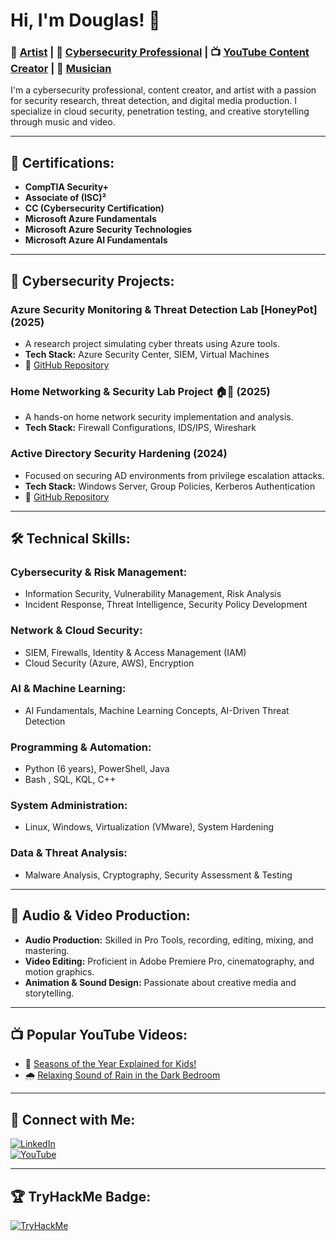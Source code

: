 # Hi, I'm Douglas! 👋

### 🎨 [Artist](https://douglashale.net/) | 🔐 [Cybersecurity Professional](https://www.linkedin.com/in/douglas-hale-002303121/) | 📺 [YouTube Content Creator](https://www.youtube.com/@WhizkidWondersLearning) | 🎵 [Musician](https://youtube.com/@copaseticarts9067?si=1mqr3IMhNfyr7mII)

I'm a cybersecurity professional, content creator, and artist with a passion for security research, threat detection, and digital media production. I specialize in cloud security, penetration testing, and creative storytelling through music and video.

---

## 📜 Certifications:
- **CompTIA Security+**
- **Associate of (ISC)²**
- **CC (Cybersecurity Certification)**
- **Microsoft Azure Fundamentals**
- **Microsoft Azure Security Technologies**
- **Microsoft Azure AI Fundamentals**

---

## 🔐 Cybersecurity Projects:

### **Azure Security Monitoring & Threat Detection Lab [HoneyPot] (2025)**  
- A research project simulating cyber threats using Azure tools.  
- **Tech Stack:** Azure Security Center, SIEM, Virtual Machines  
- 🔗 [GitHub Repository](https://github.com/CopaseticCreates/AzureMon-ThreatLab)  

### **Home Networking & Security Lab Project 🏠🔐 (2025)**  
- A hands-on home network security implementation and analysis.  
- **Tech Stack:** Firewall Configurations, IDS/IPS, Wireshark  

### **Active Directory Security Hardening (2024)**  
- Focused on securing AD environments from privilege escalation attacks.  
- **Tech Stack:** Windows Server, Group Policies, Kerberos Authentication  
- 🔗 [GitHub Repository](https://github.com/CopaseticCreates/ActiveDirectoryLab)

---

## 🛠️ Technical Skills:

### **Cybersecurity & Risk Management:**
- Information Security, Vulnerability Management, Risk Analysis
- Incident Response, Threat Intelligence, Security Policy Development

### **Network & Cloud Security:**
- SIEM, Firewalls, Identity & Access Management (IAM)
- Cloud Security (Azure, AWS), Encryption

### **AI & Machine Learning:**
- AI Fundamentals, Machine Learning Concepts, AI-Driven Threat Detection

### **Programming & Automation:**
- Python (6 years), PowerShell, Java
- Bash , SQL, KQL, C++

### **System Administration:**
- Linux, Windows, Virtualization (VMware), System Hardening

### **Data & Threat Analysis:**
- Malware Analysis, Cryptography, Security Assessment & Testing

---

## 🎵 Audio & Video Production:
- **Audio Production:** Skilled in Pro Tools, recording, editing, mixing, and mastering.
- **Video Editing:** Proficient in Adobe Premiere Pro, cinematography, and motion graphics.
- **Animation & Sound Design:** Passionate about creative media and storytelling.

---

## 📺 Popular YouTube Videos:
- 🎥 [Seasons of the Year Explained for Kids!](https://www.youtube.com/watch?v=OOEg3OKwYTs&t=7s)
- 🌧️ [Relaxing Sound of Rain in the Dark Bedroom](https://www.youtube.com/watch?v=QHIyFIMu4uQ)

---

## 🤳 Connect with Me:
[![LinkedIn](https://img.shields.io/badge/LinkedIn-Connect-blue?logo=linkedin)](https://www.linkedin.com/in/douglas-hale-002303121/)  
[![YouTube](https://img.shields.io/badge/YouTube-Subscribe-red?logo=youtube)](https://www.youtube.com/@WhizkidWondersLearning)  

---

## 🏆 TryHackMe Badge:
[![TryHackMe](https://tryhackme-badges.s3.amazonaws.com/Haled2312x.png)](https://tryhackme.com/p/Haled2312x)
